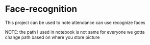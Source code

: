 # Face-recognition
This project can be used to note attendance can use recognize faces

NOTE: the path I used in notebook is not same for everyone we gotta change path based on where you store picture
